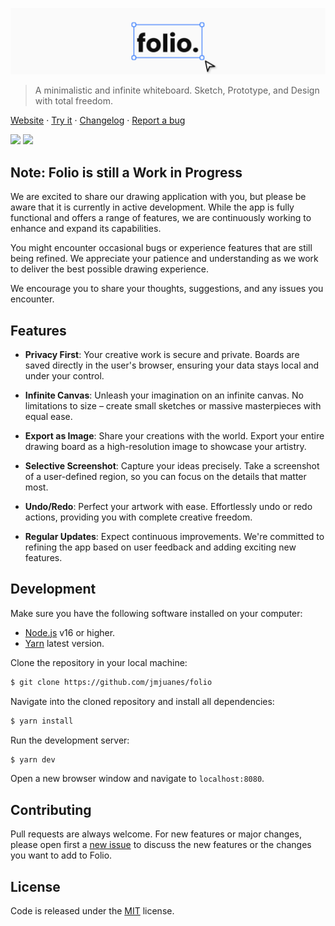 ![Folio logo](./cover.png)

> A minimalistic and infinite whiteboard. Sketch, Prototype, and Design with total freedom.

[Website](https://folio.josemi.xyz) · [Try it](https://folio.josemi.xyz/app) · [Changelog](https://folio.josemi.xyz/changelog) · [Report a bug](https://github.com/jmjuanes/folio/issues)

![](https://badgen.net/github/license/jmjuanes/folio?labelColor=1d2734&color=21bf81)
![](https://badgen.net/badge/PRs/welcome/codecake?labelColor=1d2734&color=21bf81)

## Note: Folio is still a Work in Progress

We are excited to share our drawing application with you, but please be aware that it is currently in active development. While the app is fully functional and offers a range of features, we are continuously working to enhance and expand its capabilities.

You might encounter occasional bugs or experience features that are still being refined. We appreciate your patience and understanding as we work to deliver the best possible drawing experience.

We encourage you to share your thoughts, suggestions, and any issues you encounter.

## Features

- **Privacy First**: Your creative work is secure and private. Boards are saved directly in the user's browser, ensuring your data stays local and under your control.

- **Infinite Canvas**: Unleash your imagination on an infinite canvas. No limitations to size – create small sketches or massive masterpieces with equal ease.

- **Export as Image**: Share your creations with the world. Export your entire drawing board as a high-resolution image to showcase your artistry.

- **Selective Screenshot**: Capture your ideas precisely. Take a screenshot of a user-defined region, so you can focus on the details that matter most.

- **Undo/Redo**: Perfect your artwork with ease. Effortlessly undo or redo actions, providing you with complete creative freedom.

- **Regular Updates**: Expect continuous improvements. We're committed to refining the app based on user feedback and adding exciting new features.

## Development

Make sure you have the following software installed on your computer: 

- [Node.js](https://nodejs.org) v16 or higher.
- [Yarn](https://classic.yarnpkg.com/lang/en/) latest version.

Clone the repository in your local machine:

```bash
$ git clone https://github.com/jmjuanes/folio
```

Navigate into the cloned repository and install all dependencies:

```bash
$ yarn install
```

Run the development server:

```bash
$ yarn dev
```

Open a new browser window and navigate to `localhost:8080`.

## Contributing

Pull requests are always welcome. For new features or major changes, please open first a [new issue](https://github.com/jmjuanes/folio/issues) to discuss the new features or the changes you want to add to Folio.

## License

Code is released under the [MIT](./LICENSE) license.
